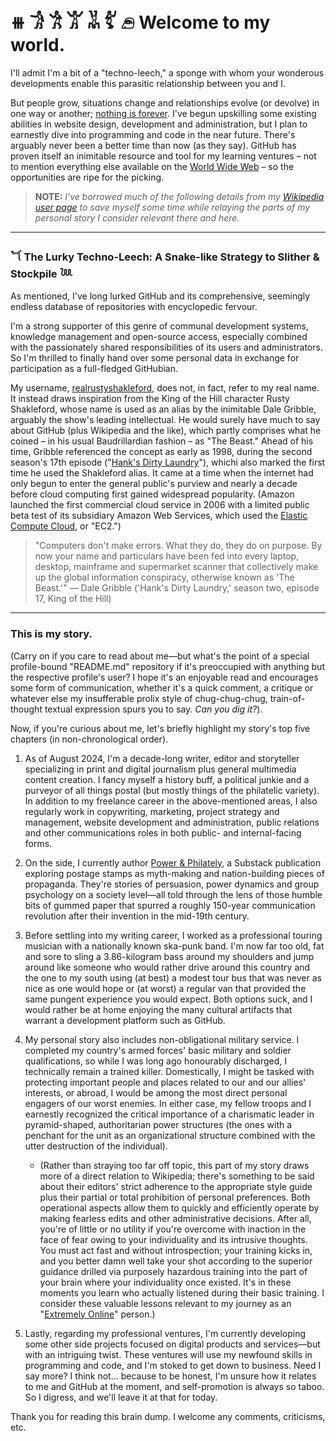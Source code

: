 # ⧻ 𓀞 𓀟 𓀠 𓀡 𓀤 𓂉 Welcome to my world.

I'll admit I'm a bit of a "techno-leech," a sponge with whom your wonderous developments enable this parasitic relationship between you and I.

But people grow, situations change and relationships evolve (or devolve) in one way or another; [nothing is forever](https://www.youtube.com/watch?v=S_TdhhrUrv8). I've begun upskilling some existing abilities in website design, development and administration, but I plan to earnestly dive into programming and code in the near future. There's arguably never been a better time than now (as they say). GitHub has proven itself an inimitable resource and tool for my learning ventures – not to mention everything else available on the [World Wide Web](https://rationalwiki.org/wiki/Internet#.22Internet.22_vs._.22World_Wide_Web.22) – so the opportunities are ripe for the picking.

> **NOTE:** *I've borrowed much of the following details from my [Wikipedia user page](https://en.wikipedia.org/wiki/User:Real_Rusty_Shakleford) to save myself some time while relaying the parts of my personal story I consider relevant there and here.*

---

### 𓆔 The Lurky Techno-Leech: A Snake-like Strategy to Slither & Stockpile 𓆙

As mentioned, I've long lurked GitHub and its comprehensive, seemingly endless database of repositories with encyclopedic fervour.

I'm a strong supporter of this genre of communal development systems, knowledge management and open-source access, especially combined with the passionately shared responsibilities of its users and administrators. So I'm thrilled to finally hand over some personal data in exchange for participation as a full-fledged GitHubian.

My username, [realrustyshakleford](https://github.com/realrustyshakleford), does not, in fact, refer to my real name. It instead draws inspiration from the King of the Hill character Rusty Shakleford, whose name is used as an alias by the inimitable Dale Gribble, arguably the show's leading intellectual. He would surely have much to say about GitHub (plus Wikipedia and the like), which partly comprises what he coined – in his usual Baudrillardian fashion – as "The Beast." Ahead of his time, Gribble referenced the concept as early as 1998, during the second season's 17th episode ("[Hank's Dirty Laundry](https://kingofthehill.fandom.com/wiki/Hank%27s_Dirty_Laundry)"), whichi also marked the first time he used the Shakleford alias. It came at a time when the internet had only begun to enter the general public's purview and nearly a decade before cloud computing first gained widespread popularity. (Amazon launched the first commercial cloud service in 2006 with a limited public beta test of its subsidiary Amazon Web Services, which used the [Elastic Compute Cloud](https://en.wikipedia.org/wiki/Amazon_Elastic_Compute_Cloud), or "EC2.")

> "Computers don't make errors. What they do, they do on purpose. By now your name and particulars have been fed into every laptop, desktop, mainframe and supermarket scanner that collectively make up the global information conspiracy, otherwise known as 'The Beast.'" — Dale Gribble ('Hank's Dirty Laundry,' season two, episode 17, King of the Hill)

---

### This is my story.

(Carry on if you care to read about me—but what's the point of a special profile-bound "README.md" repository if it's preoccupied with anything but the respective profile's user? I hope it's an enjoyable read and encourages some form of communication, whether it's a quick comment, a critique or whatever else my insufferable prolix style of chug-chug-chug, train-of-thought textual expression spurs you to say. *Can you dig it?*).

Now, if you're curious about me, let's briefly highlight my story's top five chapters (in non-chronological order).

1. As of August 2024, I'm a decade-long writer, editor and storyteller specializing in print and digital journalism plus general multimedia content creation. I fancy myself a history buff, a political junkie and a purveyor of all things postal (but mostly things of the philatelic variety). In addition to my freelance career in the above-mentioned areas, I also regularly work in copywriting, marketing, project strategy and management, website development and administration, public relations and other communications roles in both public- and internal-facing forms.

2. On the side, I currently author [Power & Philately](https://powerandphilately.substack.com), a Substack publication exploring postage stamps as myth-making and nation-building pieces of propaganda. They're stories of persuasion, power dynamics and group psychology on a society level—all told through the lens of those humble bits of gummed paper that spurred a roughly 150-year communication revolution after their invention in the mid-19th century.

3. Before settling into my writing career, I worked as a professional touring musician with a nationally known ska-punk band. I'm now far too old, fat and sore to sling a 3.86-kilogram bass around my shoulders and jump around like someone who would rather drive around this country and the one to my south using (at best) a modest tour bus that was never as nice as one would hope or (at worst) a regular van that provided the same pungent experience you would expect. Both options suck, and I would rather be at home enjoying the many cultural artifacts that warrant a development platform such as GitHub.

4. My personal story also includes non-obligational military service. I completed my country's armed forces' basic military and soldier qualifications, so while I was long ago honourably discharged, I technically remain a trained killer. Domestically, I might be tasked with protecting important people and places related to our and our allies' interests, or abroad, I would be among the most direct personal engagers of our worst enemies. In either case, my fellow troops and I earnestly recognized the critical importance of a charismatic leader in pyramid-shaped, authoritarian power structures (the ones with a penchant for the unit as an organizational structure combined with the utter destruction of the individual).
   - (Rather than straying too far off topic, this part of my story draws more of a direct relation to Wikipedia; there's something to be said about their editors' strict adherence to the appropriate style guide plus their partial or total prohibition of personal preferences. Both operational aspects allow them to quickly and efficiently operate by making fearless edits and other administrative decisions. After all, you're of little or no utility if you're overcome with inaction in the face of fear owing to your individuality and its intrusive thoughts. You must act fast and without introspection; your training kicks in, and you better damn well take your shot according to the superior guidance drilled via purposely hazardous training into the part of your brain where your individuality once existed. It's in these moments you learn who actually listened during their basic training. I consider these valuable lessons relevant to my journey as an "[Extremely Online](https://en.wikipedia.org/wiki/Extremely_online)" person.)

5. Lastly, regarding my professional ventures, I'm currently developing some other side projects focused on digital products and services—but with an intriguing twist. These ventures will use my newfound skills in programming and code, and I'm stoked to get down to business. Need I say more? I think not... because to be honest, I'm unsure how it relates to me and GitHub at the moment, and self-promotion is always so taboo. So I digress, and we'll leave it at that for today.

Thank you for reading this brain dump. I welcome any comments, criticisms, etc.

<!--
**realrustyshakleford/realrustyshakleford** is a ✨ _special_ ✨ repository because its `README.md` (this file) appears on your GitHub profile.

Here are some ideas to get you started:

- 🔭 I’m currently working on ...
- 🌱 I’m currently learning ...
- 👯 I’m looking to collaborate on ...
- 🤔 I’m looking for help with ...
- 💬 Ask me about ...
- 📫 How to reach me: ...
- 😄 Pronouns: ...
- ⚡ Fun fact: ...
-->
